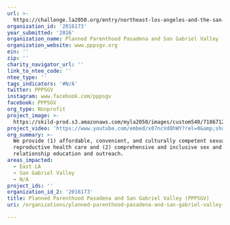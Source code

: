 ```yaml
---
url: >-
  https://challenge.la2050.org/entry/northeast-los-angeles-and-the-san-gabriel-valley-get-prepd-and-pepd!!
organization_id: '2016173'
year_submitted: '2016'
organization_name: Planned Parenthood Pasadena and San Gabriel Valley (PPPSGV)
organization_website: www.pppsgv.org
ein: ''
zip: ''
charity_navigator_url: ''
link_to_ntee_code: ''
ntee_type: ''
tags_indicators: '#N/A'
twitter: PPPSGV
instagram: www.facebook.com/pppsgv
facebook: PPPSGV
org_type: Nonprofit
project_image: >-
  https://skild-prod.s3.amazonaws.com/myla2050/images/custom540/7186712265741-team91.JPG
project_video: 'https://www.youtube.com/embed/x07ncVd8hWY?rel=0&amp;showinfo=0'
org_summary: >-
  We provide (1) affordable, convenient, and culturally competent sexual and
  reproductive health care and (2) comprehensive and inclusive sex and
  relationship education and outreach.
areas_impacted:
  - East LA
  - San Gabriel Valley
  - N/A
project_ids: ''
organization_id_2: '2016173'
title: Planned Parenthood Pasadena and San Gabriel Valley (PPPSGV)
uri: /organizations/planned-parenthood-pasadena-and-san-gabriel-valley-pppsgv/

---
```


